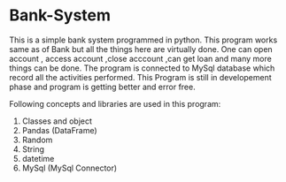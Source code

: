 # Bank-System

This is a simple bank system programmed in python. This program works same as of Bank but all the things here are virtually done. One can open account , access account ,close acccount ,can get loan and many more things can be done. The program is connected to MySql database which record all the activities performed. This Program is still in developement phase and program is getting better and error free.

Following concepts and libraries are used in this program:

1. Classes and object
2. Pandas (DataFrame)
3. Random
4. String
5. datetime
6. MySql (MySql Connector)
